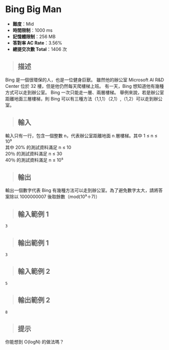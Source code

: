 # Bing Big Man

- **難度**：Mid
- **時間限制**：1000 ms
- **記憶體限制**：256 MB
- **答對率 AC Rate**：3.56%
- **總提交次數 Total**：1406 次

> ## 描述

Bing 是一個很環保的人，也是一位健身巨獸。
雖然他的辦公室 Microsoft AI R&D Center 位於 32 樓，但是他仍然每天爬樓梯上班。
有一天，Bing 想知道他有幾種方式可以走到辦公室。
Bing 一次只能走一層、兩層樓梯。
舉例來說，若是辦公室距離地面三層樓梯，則 Bing 可以有三種方法（1,1,1）（2,1）,（1,2）可以走到辦公室。

> ## 輸入

輸入只有一行，包含一個整數 n，代表辦公室距離地面 n 層樓梯。其中 1 ≤ n ≤ 10⁹  
其中 20% 的測試資料滿足 n ≤ 10  
20％ 的測試資料滿足 n ≤ 30  
40％ 的測試資料滿足 n ≤ 10⁵

> ## 輸出

輸出一個數字代表 Bing 有幾種方法可以走到辦公室。為了避免數字太大，請將答案除以 1000000007 後取餘數（mod(10⁹＋7)）

> ## 輸入範例 1

    3
> ## 輸出範例 1

    3
> ## 輸入範例 2

    5
> ## 輸出範例 2

    8
> ## 提示
你能想到 O(logN) 的做法嗎？
